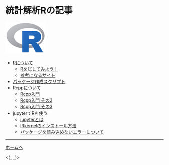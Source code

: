 # 統計解析Rの記事

![R_icon.png](R_icon.png)

* [Rについて](https://nbviewer.jupyter.org/github/waku-take-a/RTips/blob/master/What_is_R.ipynb)
	* [Rを試してみよう！](https://nbviewer.jupyter.org/github/waku-take-a/RTips/blob/master/Let_us_try_R.ipynb)
	* [参考になるサイト](https://nbviewer.jupyter.org/github/waku-take-a/RTips/blob/master/ReferenceSite.ipynb)
* [パッケージ作成スクリプト](https://github.com/WAKU-TAKE-A/RMakePackage/blob/master/README.md)
* Rcppについて
    * [Rcpp入門](https://nbviewer.jupyter.org/github/waku-take-a/RTips/blob/master/Rcpp_Getting_Started_000.ipynb) 
    * [Rcpp入門 その2](https://nbviewer.jupyter.org/github/waku-take-a/RTips/blob/master/Rcpp_Getting_Started_001.ipynb) 
    * [Rcpp入門 その3](https://nbviewer.jupyter.org/github/waku-take-a/RTips/blob/master/Rcpp_Getting_Started_002.ipynb) 
* jupyterでRを使う
    * [jupyterとは](https://nbviewer.jupyter.org/github/waku-take-a/RTips/blob/master/What_is_jupyter.ipynb)
    * [IRkernelのインストール方法](https://nbviewer.jupyter.org/github/waku-take-a/RTips/blob/master/Install_of_IRkernel.ipynb)
    * [パッケージを読み込めないエラーについて](https://nbviewer.jupyter.org/github/waku-take-a/RTips/blob/master/Error_occurred_in_library_function.ipynb)
----
[ホームへ](https://waku-take-a.github.io/index.html) 

<(_ _)>